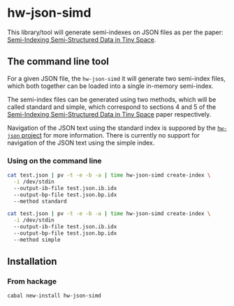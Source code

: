 # hw-json-simd

This library/tool will generate semi-indexes on JSON files as per the paper:
[Semi-Indexing Semi-Structured Data in Tiny Space](http://www.di.unipi.it/~ottavian/files/semi_index_cikm.pdf).

## The command line tool

For a given JSON file, the `hw-json-simd` it will generate two semi-index
files, which both together can be loaded into a single in-memory semi-index.

The semi-index files can be generated using two methods, which will be called
standard and simple, which correspond to sections 4 and 5 of the
[Semi-Indexing Semi-Structured Data in Tiny Space](http://www.di.unipi.it/~ottavian/files/semi_index_cikm.pdf)
paper respectively.

Navigation of the JSON text using the standard index is suppored by the [`hw-json` project](https://github.com/haskell-works/hw-json) for more information.  There is currently
no support for navigation of the JSON text using the simple index.

### Using on the command line

```bash
cat test.json | pv -t -e -b -a | time hw-json-simd create-index \
  -i /dev/stdin
  --output-ib-file test.json.ib.idx
  --output-bp-file test.json.bp.idx
  --method standard
```

```bash
cat test.json | pv -t -e -b -a | time hw-json-simd create-index \
  -i /dev/stdin
  --output-ib-file test.json.ib.idx
  --output-bp-file test.json.bp.idx
  --method simple
```

## Installation

### From hackage

```bash
cabal new-install hw-json-simd
```


